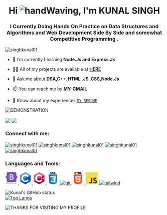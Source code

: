 <h1 align="center">Hi <img src="https://github.com/TheDudeThatCode/TheDudeThatCode/blob/master/Assets/Hi.gif?raw=true" alt="handWaving" height="30" width="30" />, I'm KUNAL SINGH </h1>
<h3 align="center">I Currently Doing Hands On Practice on Data Structures and Algorithms and Web Development Side By Side and somewhat Competitive Programming .</h3>
<p align="left"> <img src="https://komarev.com/ghpvc/?username=singhkunal01&label=Profile%20views&color=0e75b6&style=flat" alt="singhkunal01" /> </p>

- 🔭 I’m currently Learning **Node.Js and Express.Js**

- 👨‍💻 All of my projects are available at [**HERE**](https://github.com/singhkunal01)

- 💬 Ask me about **DSA,C++,HTML ,JS ,CSS,Node.Js**

- 📫 You can reach me by [**MY-GMAIL**](mailto:Kunalsingh142001@gmail.com)

- 📄 Know about my experiences [```MY RESUME```](https://drive.google.com/file/d/1RJ25iKh5GGSqd1k6DlODY9DaylVZny_D/view)

![DEMONSTRATION](https://repository-images.githubusercontent.com/228240003/fa382e00-1bd2-11eb-992b-34d211d11cc2)

<a href="https://github.com/singhkunal01/get-post-request">
  <img align="center" src="https://github-readme-stats.vercel.app/api/pin/?username=singhkunal01&theme=codeSTACKr&repo=get-post-request" />
</a>
<a href="https://github.com/anuraghazra/tree-visualizer">
  <img align="center" src="https://github-readme-stats.vercel.app/api/pin/?username=singhkunal01&theme=codeSTACKr&repo=tree-visualizer" />
</a>

<h3 align="left">Connect with me:</h3>
<p align="left">
<a href="https://leetcode.com/singhkunal01" target="blank"><img align="center" src="https://leetcode.com/static/images/LeetCode_logo_rvs.png" alt="singhkunal01" height="40" width="40" /></a>
<a href="https://linkedin.com/in/singhkunal01" target="blank"><img align="center" src="https://raw.githubusercontent.com/rahuldkjain/github-profile-readme-generator/master/src/images/icons/Social/linked-in-alt.svg" alt="singhkunal01" height="30" width="40" /></a>
<a href="https://www.codechef.com/users/singhkunal01" target="blank"><img align="center" src="https://cdn.jsdelivr.net/npm/simple-icons@3.1.0/icons/codechef.svg" alt="singhkunal01" height="30" width="40" /></a>
<a href="https://www.hackerrank.com/singhkunal01" target="blank"><img align="center" src="https://raw.githubusercontent.com/rahuldkjain/github-profile-readme-generator/master/src/images/icons/Social/hackerrank.svg" alt="singhkunal01" height="30" width="40" /></a>
<a href="https://auth.geeksforgeeks.org/user/singhkunal01" target="blank"><img align="center" src="https://raw.githubusercontent.com/rahuldkjain/github-profile-readme-generator/master/src/images/icons/Social/geeks-for-geeks.svg" alt="singhkunal01" height="30" width="40" /></a>
</p>

<h3 align="left">Languages and Tools:</h3>
<p align="left"> <a href="https://getbootstrap.com" target="_blank"> <img src="https://raw.githubusercontent.com/devicons/devicon/master/icons/bootstrap/bootstrap-plain-wordmark.svg" alt="bootstrap" width="40" height="40"/> </a> <a href="https://www.cprogramming.com/" target="_blank"> <img src="https://raw.githubusercontent.com/devicons/devicon/master/icons/c/c-original.svg" alt="c" width="40" height="40"/> </a> <a href="https://www.w3schools.com/cpp/" target="_blank"> <img src="https://raw.githubusercontent.com/devicons/devicon/master/icons/cplusplus/cplusplus-original.svg" alt="cplusplus" width="40" height="40"/> </a> <a href="https://www.w3schools.com/css/" target="_blank"> <img src="https://raw.githubusercontent.com/devicons/devicon/master/icons/css3/css3-original-wordmark.svg" alt="css3" width="40" height="40"/> </a> <a href="https://git-scm.com/" target="_blank"> <img src="https://www.vectorlogo.zone/logos/git-scm/git-scm-icon.svg" alt="git" width="40" height="40"/> </a> <a href="https://www.w3.org/html/" target="_blank"> <img src="https://raw.githubusercontent.com/devicons/devicon/master/icons/html5/html5-original-wordmark.svg" alt="html5" width="40" height="40"/> </a> <a href="https://developer.mozilla.org/en-US/docs/Web/JavaScript" target="_blank"> <img src="https://raw.githubusercontent.com/devicons/devicon/master/icons/javascript/javascript-original.svg" alt="javascript" width="40" height="40"/> </a> <a href="https://tailwindcss.com/" target="_blank"> <img src="https://www.vectorlogo.zone/logos/tailwindcss/tailwindcss-icon.svg" alt="tailwind" width="40" height="40"/> </a> </p>

<!-- <p><img align="left" src="https://github-readme-stats.vercel.app/api/top-langs?username=singhkunal01&show_icons=true&locale=en&layout=compact" alt="singhkunal01" /></p> -->
![Kunal's GitHub status](https://github-readme-stats.vercel.app/api?username=singhkunal01&theme=codeSTACKr&show_icons=true)<br>
[![Top Langs](https://github-readme-stats.vercel.app/api/top-langs/?username=singhkunal01&theme=codeSTACKr)](https://github.com/singhkunal01/github-readme-stats)
<!-- <p>&nbsp;<img align="center" src="https://github-readme-stats.vercel.app/api?username=singhkunal01&show_icons=true&locale=en" alt="singhkunal01" /></p> -->
![THANKS FOR VISITING MY PROFILE](https://raw.githubusercontent.com/BrunnerLivio/brunnerlivio/master/images/marquee.svg)
